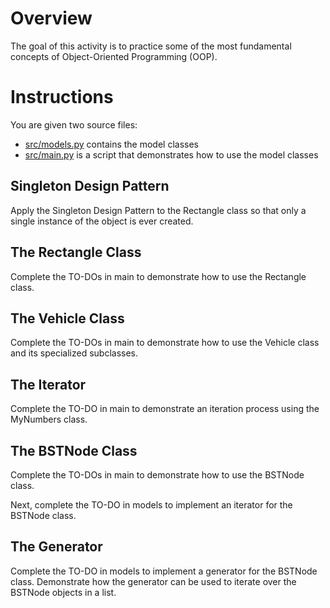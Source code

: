 # Overview

The goal of this activity is to practice some of the most fundamental concepts of Object-Oriented Programming (OOP).

# Instructions 

You are given two source files: 

* [src/models.py](src/models.py) contains the model classes
* [src/main.py](src/main.py) is a script that demonstrates how to use the model classes

## Singleton Design Pattern

Apply the Singleton Design Pattern to the Rectangle class so that only a single instance of the object is ever created. 

## The Rectangle Class 

Complete the TO-DOs in main to demonstrate how to use the Rectangle class. 

## The Vehicle Class

Complete the TO-DOs in main to demonstrate how to use the Vehicle class and its specialized subclasses.

## The Iterator

Complete the TO-DO in main to demonstrate an iteration process using the MyNumbers class. 

## The BSTNode Class

Complete the TO-DOs in main to demonstrate how to use the BSTNode class.

Next, complete the TO-DO in models to implement an iterator for the BSTNode class. 

## The Generator

Complete the TO-DO in models to implement a generator for the BSTNode class. Demonstrate how the generator can be used to iterate over the BSTNode objects in a list. 